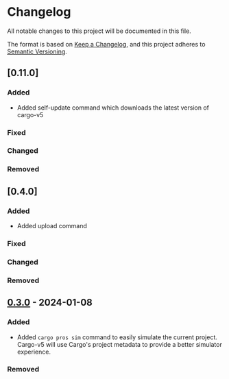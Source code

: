 # Changelog

All notable changes to this project will be documented in this file.

The format is based on [Keep a Changelog](https://keepachangelog.com/en/1.0.0/),
and this project adheres to [Semantic Versioning](https://semver.org/spec/v2.0.0.html).

<!--
Before releasing:

- change versions in Cargo.toml
- change Unreleased to the version number
- create new Unreleased section
- update links at the end of the document
-->

## [0.11.0]

### Added

- Added self-update command which downloads the latest version of cargo-v5

### Fixed

### Changed

### Removed

## [0.4.0]

### Added

- Added upload command

### Fixed

### Changed

### Removed

## [0.3.0] - 2024-01-08

### Added

- Added `cargo pros sim` command to easily simulate the current project. Cargo-v5 will use Cargo's project metadata to provide a better simulator experience.

### Removed

[0.3.0]: https://github.com/pros-rs/vexide/releases/tag/v0.3.0
